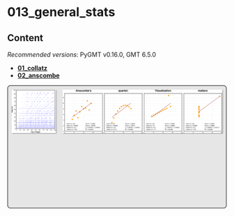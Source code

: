 # 013_general_stats

## Content

_Recommended versions_: PyGMT v0.16.0, GMT 6.5.0

- **[01_collatz](https://github.com/yvonnefroehlich/GMT_PyGMT_plotting/tree/main/013_general_stats/01_collatz)**
- **[02_anscombe](https://github.com/yvonnefroehlich/GMT_PyGMT_plotting/tree/main/013_general_stats/02_anscombe)**

![](https://github.com/yvonnefroehlich/gmt-pygmt-plotting/raw/main/_images/github_maps_readme_013stats.png)